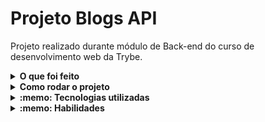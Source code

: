
# Projeto Blogs API

Projeto realizado durante módulo de Back-end do curso de desenvolvimento web da Trybe.

<details>
  <summary><strong>O que foi feito</strong></summary></br>

  Neste projeto desenvolvi uma API e um banco de dados para a produção de conteúdo para um blog! Para acessar rotas da aplicação é necessário login.
  
  A aplicação foi desenvolvida com:

  - `Node.js`
  - `Sequelize`
  - `JWT`
  - `Arquitetura MSC`
  - `docker`
  - `docker-compose`
  - `MySql`
  - `Express`;

</details>
<details>
  <summary><strong>Como rodar o projeto</strong></summary></br>

  **Com Docker:**

  ** :warning: Antes de começar, seu docker-compose precisa estar na versão 1.29 ou superior. [Veja aqui](https://www.digitalocean.com/community/tutorials/how-to-install-and-use-docker-compose-on-ubuntu-20-04-pt) ou [na documentação](https://docs.docker.com/compose/install/) como instalá-lo. No primeiro artigo, você pode substituir onde está com `1.26.0` por `1.29.2`.**

- [ ] `docker-compose up -d --build`
- [ ] `docker exec -it blogs_api bash`
- [ ] `npm install`
- [ ] `npm run prestart`
- [ ] `npm run seed`
- [ ] `npm run debug`

**Localmente:**

**Necessita ter um banco de dados(MySql) instalado localmente**

- [ ] `npm install`
- [ ] `npm run prestart`
- [ ] `npm run seed`
- [ ] `npm run debug`

</details>

<details>
  <summary><strong>:memo: Tecnologias utilizadas</strong></summary><br />
  
  - `Docker`;
  - `docker-compose`;
  - `Mysql`;
  - `Node.js`;
  - `Sequelize`;
  - `Express`;
  - `JWT`;

</details>
<details>
  <summary><strong>:memo: Habilidades</strong></summary><br />

  - Utilizar o `Sequelize` para integrar o banco de dados com sua aplicação;
  - Criar migrações utilizando o `Sequelize`;
  - Criar seeds utilizando o `Sequelize`;
  - Utilizar o sequelize para criar relacionamento 1:1 entre tabelas;
  - Utilizar o sequelize para criar relacionamento 1:N entre tabelas;
  - Utilizar o sequelize para criar relacionamento N:N entre tabelas;
  - Utilizar métodos que simulam comandos de integração de tabelas;
  - Gerar tokens a partir de informações como login, nome ou email;
  - Autenticar pessoas usuárias utilizando o token `JWT`.
  - Autorizar o acesso a rotas do `Express`, usando o token `JWT`.

</details>

</details>
